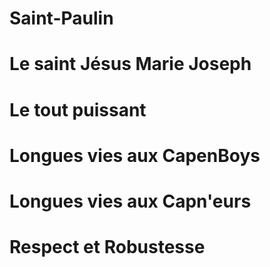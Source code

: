 # Saint-Paulin

# Le saint Jésus Marie Joseph

# Le tout puissant

# Longues vies aux CapenBoys

# Longues vies aux Capn'eurs

# Respect et Robustesse
